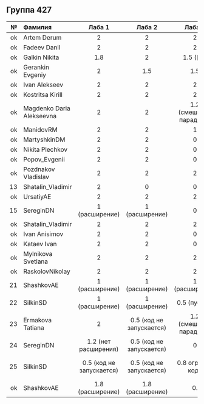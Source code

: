 ## Группа 427

<div id="header" align="center">
  <div id="main">
  </div>
  
| **№**	| **Фамилия**  	| **Лаба 1** 	| **Лаба 2** 	| **Лаба 3** 	| **Лаба 4** 	|
|------:	|:--------------|:----------:	|:----------:	|:----------:	|:----------:	|
|    ok 	|   Artem Derum |      2     	|      2    	|          2  	|       1.8     	|  
|    ok 	| Fadeev Danil	|    2      	|         2   	|     2      	|        1.8   	|
|    ok 	| Galkin Nikita	| 1.8 |         2   	|     1.5 ([;:])       	|     1.8       	|
|  ok| Gerankin Evgeniy 	|    2      	|        1.5    	|       1.5     	|     1.8     	|
|    ok	| Ivan Alekseev	| 2 | 2 | 2 |         1.8   	| 
|   ok	| Kostritsa Kirill	| 2 | 2 |      2      	|      1.8      	|
|   ok | Magdenko Daria Alekseevna	| 2 |     2      	|        1.2  (смешение парадигм)      	|        1.5    	|
|   ok 	| ManidovRM | 2 | 2 |      1      	|     2     	|
|   ok	| MartyshkinDM	| 2 |     2   	|       0     	|      2     	|
|   ok | Nikita Plechkov|     2      	|        2    	|     0       	|          2  	|
|   ok | Popov_Evgenii	|         2 	|         2   	|       0     	|         2  	|
|   ok | Pozdnakov Vladislav	|         2 	|          2 	|          2 	|       2     	|
|   13	| Shatalin_Vladimir	| 2 |      0      	|       0     	|     .       	|
|   ok	| UrsatiyAE	| 2 |          2  	|         2   	|       2     	|
|   15	|  SereginDN	|    1  (расширение)	|      1  (расширение) 	|      0      	|     1   (расширение) 	|
|   ok	|Shatalin_Vladimir  	|     2      	|        2   	|        2   	|    2       	|
|   ok  |	Ivan Anisimov|      2 	|      2      	|       0     	|          2  	|
|   ok	|Kataev Ivan	|      2 	|        2   	|        0    	|         2   	|
|   ok | Mylnikova Svetlana	|      2 	|        2    	|      2      	|            	|
|   ok	|RaskolovNikolay	|      2 	|      2     	|      2      	|      2      	|
|   21	|	ShashkovAE|      1 (расширение)	 	|        1 (расширение)	   	|     1 (расширение)	      	|      1 (расширение)	    	|
|   22	|SilkinSD	|      1 (расширение)	 	|      1   (расширение)	   	|         0.5 (пустой) 	|        1   (расширение)	 	|
|   23	|Ermakova Tatiana	|      2 	|      0.5 (код не запускается)      	|     1.2  (смешение парадигм)     	|     1.8 (смешение парадигм)       	|
|  24 | SereginDN	|    1.2 (нет расширения)      	|        0.5 (код не запускается)     	|       0   	|     1.8     	|
|  25 |     SilkinSD	|    0.5 (код не запускается)       	|        0.5 (код не запускается)     	|      0.8 огрызок кода   	|    0.5 (код не запускается, опечатки)   	|
|  ok |     ShashkovAE	|   1.8 (расширение)       	|        1.8 (расширение)       	|      0.  	|    2  	|
</div>
